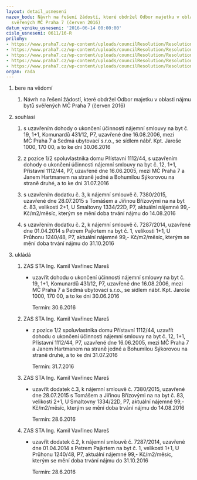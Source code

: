 ```yaml
---
layout: detail_usneseni
nazev_bodu: Návrh na řešení žádostí, které obdržel Odbor majetku v oblasti nájmu bytů
  svěřených MČ Praha 7 (červen 2016)
datum_vzniku_usneseni: '2016-06-14 00:00:00'
cislo_usneseni: 0611/16-R
prilohy:
- https://www.praha7.cz/wp-content/uploads/councilResolution/Resolutions/27851/export/DZa_BJ20160607~73876.docx
- https://www.praha7.cz/wp-content/uploads/councilResolution/Resolutions/27851/export/03_BJ20160607~73874.pdf
- https://www.praha7.cz/wp-content/uploads/councilResolution/Resolutions/27851/export/04_BJ20160607~73872.pdf
- https://www.praha7.cz/wp-content/uploads/councilResolution/Resolutions/27851/export/05_BJ20160607~73870.pdf
- https://www.praha7.cz/wp-content/uploads/councilResolution/Resolutions/27851/export/export~298461.pdf
organ: rada
---
```

<ol class="urzList_view" id="urzList">
<li id="" class="urzClass1"><span name="1">bere na vědomí</span> 
<ol class="urzOlClass">
<li id="" class="urzClass2" style="TEXT-ALIGN: left"><span><p>Návrh na řešení žádostí, které obdržel Odbor majetku v oblasti nájmu bytů svěřených MČ Praha 7 (červen 2016)</p></span></li></ol></li>
<li id="" class="urzClass1"><span name="26">souhlasí</span> 
<ol class="urzOlClass">
<li id="" class="urzClass2" style="TEXT-ALIGN: left"><span><p>s uzavřením dohody o ukončení účinnosti nájemní smlouvy na byt č. 19, 1+1, Komunardů 431/12, P7, uzavřené dne 16.08.2006, mezi MČ&nbsp;Praha 7 a Sedmá ubytovací s.r.o., se sídlem nábř. Kpt. Jaroše 1000, 170 00, a to ke dni 30.06.2016</p></span></li>
<li id="" class="urzClass2" style="TEXT-ALIGN: left"><span><p>z pozice 1/2 spoluvlastnika domu Přístavní 1112/44, s uzavřením dohody o ukončení účinnosti nájemní smlouvy na byt č. 12, 1+1, Přístavní 1112/44, P7, uzavřené dne 16.06.2005, mezi MČ Praha 7 a Janem Hartmanem na straně jedné a Bohumilou Sýkorovou na straně&nbsp;druhé, a to ke dni 31.07.2016</p></span></li>
<li id="" class="urzClass2" style="TEXT-ALIGN: left"><span><p>s uzavřením dodatku č. 3, k nájemní smlouvě č. 7380/2015, uzavřené&nbsp;dne 28.07.2015 s Tomášem a Jiřinou Břízovými&nbsp;na&nbsp;na byt č.&nbsp;83, velikosti 2+1, U Smaltovny 1334/22D, P7, aktuální nájemné 99,- Kč/m2/měsíc, kterým se mění&nbsp;doba trvání nájmu&nbsp;do 14.08.2016</p></span></li>
<li id="" class="urzClass2" style="TEXT-ALIGN: left"><span><p>s uzavřením dodatku č. 2, k nájemní smlouvě č. 7287/2014, uzavřené dne 01.04.2014 s Petrem Pajkrtem na&nbsp;byt č. 1, velikosti 1+1, U Průhonu 1240/48, P7, aktuální nájemné 99,- Kč/m2/měsíc, kterým se mění doba trvání nájmu do 31.10.2016</p></span></li></ol></li><li class="urzClass1" id="urzUkoly"><span name="1">ukládá</span><ol class="urzOlClass"><li class="urzClass2"><span><p>ZAS STA Ing. Kamil Vavřinec Mareš</p></span><ul class="urzUlClass"><li class="urzClass3"><span><p>uzavřít dohodu o ukončení účinnosti nájemní smlouvy na byt č. 19, 1+1, Komunardů 431/12, P7, uzavřené dne 16.08.2006, mezi MČ Praha 7 a Sedmá ubytovací s.r.o., se sídlem nábř. Kpt. Jaroše 1000, 170 00, a to ke dni 30.06.2016</p></span><span class="urzUkolTermin">  Termín:&nbsp;30.6.2016</span></li></ul></li><li class="urzClass2"><span><p>ZAS STA Ing. Kamil Vavřinec Mareš</p></span><ul class="urzUlClass"><li class="urzClass3"><span><p>z pozice 1/2 spoluvlastnika domu Přístavní 1112/44, uzavřít dohodu o ukončení účinnosti nájemní smlouvy na byt č. 12, 1+1, Přístavní 1112/44, P7, uzavřené dne 16.06.2005, mezi MČ Praha 7 a Janem Hartmanem na straně jedné a Bohumilou Sýkorovou na straně druhé, a to ke dni 31.07.2016</p></span><span class="urzUkolTermin">  Termín:&nbsp;31.7.2016</span></li></ul></li><li class="urzClass2"><span><p>ZAS STA Ing. Kamil Vavřinec Mareš</p></span><ul class="urzUlClass"><li class="urzClass3"><span><p>uzavřít dodatek č.3, k nájemní smlouvě č. 7380/2015, uzavřené dne 28.07.2015 s Tomášem a Jiřinou Břízovými na na byt č. 83, velikosti 2+1, U Smaltovny 1334/22D, P7, aktuální nájemné 99,- Kč/m2/měsíc, kterým se mění doba trvání nájmu do 14.08.2016</p></span><span class="urzUkolTermin">  Termín:&nbsp;28.6.2016</span></li></ul></li><li class="urzClass2"><span><p>ZAS STA Ing. Kamil Vavřinec Mareš</p></span><ul class="urzUlClass"><li class="urzClass3"><span><p>uzavřít dodatek č.2, k nájemní smlouvě č. 7287/2014, uzavřené dne 01.04.2014 s Petrem Pajkrtem na byt č. 1, velikosti 1+1, U Průhonu 1240/48, P7, aktuální nájemné 99,- Kč/m2/měsíc, kterým se mění doba trvání nájmu do 31.10.2016</p></span><span class="urzUkolTermin">  Termín:&nbsp;28.6.2016</span></li></ul></li></ol></li>
</ol>